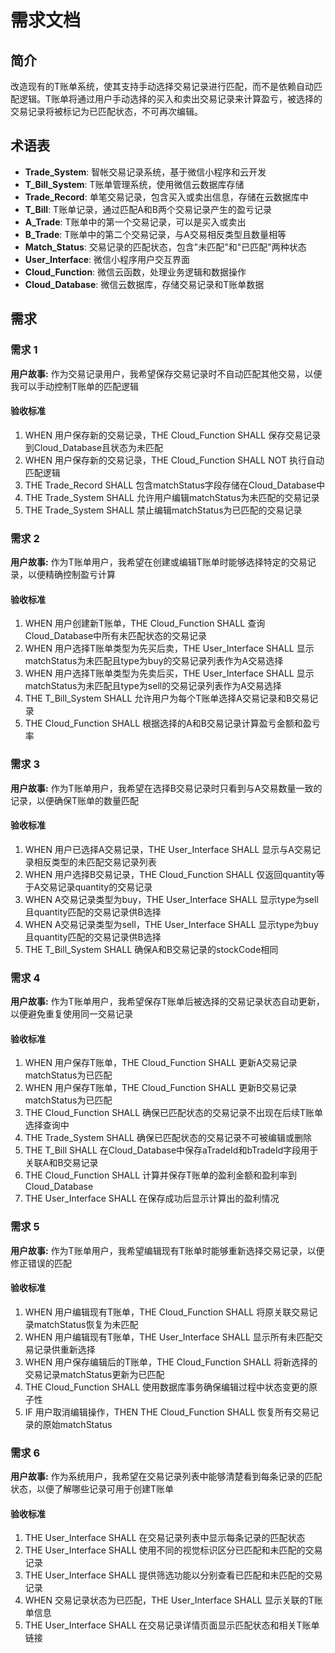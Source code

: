 # 需求文档

## 简介

改造现有的T账单系统，使其支持手动选择交易记录进行匹配，而不是依赖自动匹配逻辑。T账单将通过用户手动选择的买入和卖出交易记录来计算盈亏，被选择的交易记录将被标记为已匹配状态，不可再次编辑。

## 术语表

- **Trade_System**: 智帐交易记录系统，基于微信小程序和云开发
- **T_Bill_System**: T账单管理系统，使用微信云数据库存储
- **Trade_Record**: 单笔交易记录，包含买入或卖出信息，存储在云数据库中
- **T_Bill**: T账单记录，通过匹配A和B两个交易记录产生的盈亏记录
- **A_Trade**: T账单中的第一个交易记录，可以是买入或卖出
- **B_Trade**: T账单中的第二个交易记录，与A交易相反类型且数量相等
- **Match_Status**: 交易记录的匹配状态，包含"未匹配"和"已匹配"两种状态
- **User_Interface**: 微信小程序用户交互界面
- **Cloud_Function**: 微信云函数，处理业务逻辑和数据操作
- **Cloud_Database**: 微信云数据库，存储交易记录和T账单数据

## 需求

### 需求 1

**用户故事:** 作为交易记录用户，我希望保存交易记录时不自动匹配其他交易，以便我可以手动控制T账单的匹配逻辑

#### 验收标准

1. WHEN 用户保存新的交易记录，THE Cloud_Function SHALL 保存交易记录到Cloud_Database且状态为未匹配
2. WHEN 用户保存新的交易记录，THE Cloud_Function SHALL NOT 执行自动匹配逻辑
3. THE Trade_Record SHALL 包含matchStatus字段存储在Cloud_Database中
4. THE Trade_System SHALL 允许用户编辑matchStatus为未匹配的交易记录
5. THE Trade_System SHALL 禁止编辑matchStatus为已匹配的交易记录

### 需求 2

**用户故事:** 作为T账单用户，我希望在创建或编辑T账单时能够选择特定的交易记录，以便精确控制盈亏计算

#### 验收标准

1. WHEN 用户创建新T账单，THE Cloud_Function SHALL 查询Cloud_Database中所有未匹配状态的交易记录
2. WHEN 用户选择T账单类型为先买后卖，THE User_Interface SHALL 显示matchStatus为未匹配且type为buy的交易记录列表作为A交易选择
3. WHEN 用户选择T账单类型为先卖后买，THE User_Interface SHALL 显示matchStatus为未匹配且type为sell的交易记录列表作为A交易选择
4. THE T_Bill_System SHALL 允许用户为每个T账单选择A交易记录和B交易记录
5. THE Cloud_Function SHALL 根据选择的A和B交易记录计算盈亏金额和盈亏率

### 需求 3

**用户故事:** 作为T账单用户，我希望在选择B交易记录时只看到与A交易数量一致的记录，以便确保T账单的数量匹配

#### 验收标准

1. WHEN 用户已选择A交易记录，THE User_Interface SHALL 显示与A交易记录相反类型的未匹配交易记录列表
2. WHEN 用户选择B交易记录，THE Cloud_Function SHALL 仅返回quantity等于A交易记录quantity的交易记录
3. WHEN A交易记录类型为buy，THE User_Interface SHALL 显示type为sell且quantity匹配的交易记录供B选择
4. WHEN A交易记录类型为sell，THE User_Interface SHALL 显示type为buy且quantity匹配的交易记录供B选择
5. THE T_Bill_System SHALL 确保A和B交易记录的stockCode相同

### 需求 4

**用户故事:** 作为T账单用户，我希望保存T账单后被选择的交易记录状态自动更新，以便避免重复使用同一交易记录

#### 验收标准

1. WHEN 用户保存T账单，THE Cloud_Function SHALL 更新A交易记录matchStatus为已匹配
2. WHEN 用户保存T账单，THE Cloud_Function SHALL 更新B交易记录matchStatus为已匹配  
3. THE Cloud_Function SHALL 确保已匹配状态的交易记录不出现在后续T账单选择查询中
4. THE Trade_System SHALL 确保已匹配状态的交易记录不可被编辑或删除
5. THE T_Bill SHALL 在Cloud_Database中保存aTradeId和bTradeId字段用于关联A和B交易记录
6. THE Cloud_Function SHALL 计算并保存T账单的盈利金额和盈利率到Cloud_Database
7. THE User_Interface SHALL 在保存成功后显示计算出的盈利情况

### 需求 5

**用户故事:** 作为T账单用户，我希望编辑现有T账单时能够重新选择交易记录，以便修正错误的匹配

#### 验收标准

1. WHEN 用户编辑现有T账单，THE Cloud_Function SHALL 将原关联交易记录matchStatus恢复为未匹配
2. WHEN 用户编辑现有T账单，THE User_Interface SHALL 显示所有未匹配交易记录供重新选择
3. WHEN 用户保存编辑后的T账单，THE Cloud_Function SHALL 将新选择的交易记录matchStatus更新为已匹配
4. THE Cloud_Function SHALL 使用数据库事务确保编辑过程中状态变更的原子性
5. IF 用户取消编辑操作，THEN THE Cloud_Function SHALL 恢复所有交易记录的原始matchStatus

### 需求 6

**用户故事:** 作为系统用户，我希望在交易记录列表中能够清楚看到每条记录的匹配状态，以便了解哪些记录可用于创建T账单

#### 验收标准

1. THE User_Interface SHALL 在交易记录列表中显示每条记录的匹配状态
2. THE User_Interface SHALL 使用不同的视觉标识区分已匹配和未匹配的交易记录
3. THE User_Interface SHALL 提供筛选功能以分别查看已匹配和未匹配的交易记录
4. WHEN 交易记录状态为已匹配，THE User_Interface SHALL 显示关联的T账单信息
5. THE User_Interface SHALL 在交易记录详情页面显示匹配状态和相关T账单链接